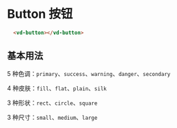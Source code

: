 # Button 按钮

```html
  <vd-button></vd-button>
```

## 基本用法

5 种色调：`primary`、`success`、`warning`、`danger`、`secondary`

4 种皮肤：`fill`、`flat`、`plain`、`silk`

<example-board :component="ButtonToneAndSkin" :source="ButtonToneAndSkinSource"></example-board>

3 种形状：`rect`、`circle`、`square`

3 种尺寸：`small`、`medium`、`large`

<example-board :component="ButtonShapeAndSize" :source="ButtonShapeAndSizeSource"></example-board>

<script>
import ButtonToneAndSkin from 'docs/examples/basic/button/ButtonToneAndSkin';
import ButtonToneAndSkinSource from 'docs/examples/basic/button/ButtonToneAndSkin.txt';
import ButtonShapeAndSize from 'docs/examples/basic/button/ButtonShapeAndSize';
import ButtonShapeAndSizeSource from 'docs/examples/basic/button/ButtonShapeAndSize.txt';

export default {
  data() {
    return {
      ButtonToneAndSkin,
      ButtonToneAndSkinSource,
      ButtonShapeAndSize,
      ButtonShapeAndSizeSource,
    }
  }
}
</script>
